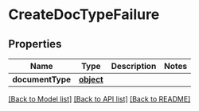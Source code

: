 # CreateDocTypeFailure

## Properties
Name | Type | Description | Notes
------------ | ------------- | ------------- | -------------
**documentType** | [**object**](.md) |  | 

[[Back to Model list]](../README.md#documentation-for-models) [[Back to API list]](../README.md#documentation-for-api-endpoints) [[Back to README]](../README.md)


